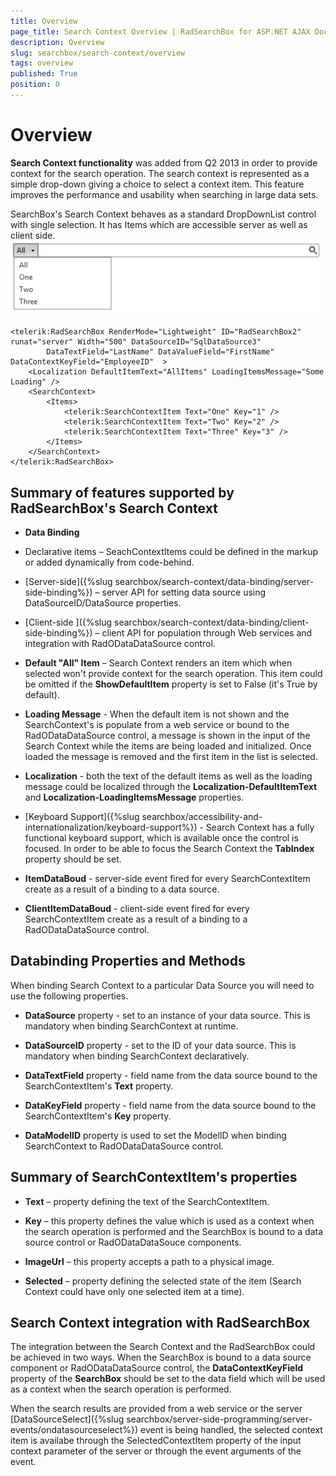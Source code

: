 ```yaml
---
title: Overview
page_title: Search Context Overview | RadSearchBox for ASP.NET AJAX Documentation
description: Overview
slug: searchbox/search-context/overview
tags: overview
published: True
position: 0
---
```


# Overview

**Search Context functionality** was added from Q2 2013 in order to provide context for the search operation. The search context is represented as a simple drop-down giving a choice to select a context item. This feature improves the performance and usability when searching in large data sets.

SearchBox's Search Context behaves as a standard DropDownList control with single selection. It has Items which are accessible server as well as client side.
![searchbox searchcontext overview](images/searchbox_searchcontext_overview.png)

````ASPNET
<telerik:RadSearchBox RenderMode="Lightweight" ID="RadSearchBox2" runat="server" Width="500" DataSourceID="SqlDataSource3" 
		DataTextField="LastName" DataValueField="FirstName" DataContextKeyField="EmployeeID"  >
	<Localization DefaultItemText="AllItems" LoadingItemsMessage="Some Loading" />
	<SearchContext>
		<Items>
			<telerik:SearchContextItem Text="One" Key="1" />
			<telerik:SearchContextItem Text="Two" Key="2" />
			<telerik:SearchContextItem Text="Three" Key="3" />
		</Items>
	</SearchContext>
</telerik:RadSearchBox>
````



## Summary of features supported by RadSearchBox's Search Context

* **Data Binding**

* Declarative items – SeachContextItems could be defined in the markup or added dynamically from code-behind.

* [Server-side]({%slug searchbox/search-context/data-binding/server-side-binding%}) – server API for setting data source using DataSourceID/DataSource properties.

* [Client-side ]({%slug searchbox/search-context/data-binding/client-side-binding%}) – client API for population through Web services and integration with RadODataDataSource control.

* **Default "All" Item** – Search Context renders an item which when selected won't provide context for the search operation. This item could be omitted if the **ShowDefaultItem** property is set to False (it's True by default).

* **Loading Message** - When the default item is not shown and the SearchContext's is populate from a web service or bound to the RadODataDataSource control, a message is shown in the input of the Search Context while the items are being loaded and initialized. Once loaded the message is removed and the first item in the list is selected.

* **Localization** - both the text of the default items as well as the loading message could be localized through the **Localization-DefaultItemText** and **Localization-LoadingItemsMessage** properties.

* [Keyboard Support]({%slug searchbox/accessibility-and-internationalization/keyboard-support%}) - Search Context has a fully functional keyboard support, which is available once the control is focused. In order to be able to focus the Search Context the **TabIndex** property should be set.

* **ItemDataBoud** - server-side event fired for every SearchContextItem create as a result of a binding to a data source.

* **ClientItemDataBoud** - client-side event fired for every SearchContextItem create as a result of a binding to a RadODataDataSource control.

## Databinding Properties and Methods

When binding Search Context to a particular Data Source you will need to use the following properties.

* **DataSource** property - set to an instance of your data source. This is mandatory when binding SearchContext at runtime.

* **DataSourceID** property - set to the ID of your data source. This is mandatory when binding SearchContext declaratively.

* **DataTextField** property - field name from the data source bound to the SearchContextItem's **Text** property.

* **DataKeyField** property - field name from the data source bound to the SearchContextItem's **Key** property.

* **DataModelID** property is used to set the ModelID when binding SearchContext to RadODataDataSource control.

## Summary of SearchContextItem's properties

* **Text** – property defining the text of the SearchContextItem.

* **Key** – this property defines the value which is used as a context when the search operation is performed and the SearchBox is bound to a data source control or RadODataDataSouce components.

* **ImageUrl** – this property accepts a path to a physical image.

* **Selected** – property defining the selected state of the item (Search Context could have only one selected item at a time).

## Search Context integration with RadSearchBox

The integration between the Search Context and the RadSearchBox could be achieved in two ways. When the SearchBox is bound to a data source component or RadODataDataSource control, the **DataContextKeyField** property of the **SearchBox** should be set to the data field which will be used as a context when the search operation is performed.

When the search results are provided from a web service or the server [DataSourceSelect]({%slug searchbox/server-side-programming/server-events/ondatasourceselect%}) event is being handled, the selected context item is availabe through the SelectedContextItem property of the input context parameter of the server or through the event arguments of the event.
